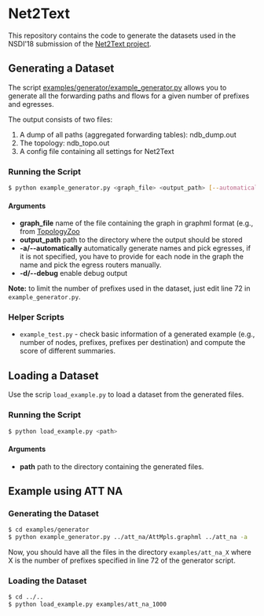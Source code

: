 # Net2Text

This repository contains the code to generate the datasets used in the
NSDI'18 submission of the [Net2Text project](https://net2text.ethz.ch).

## Generating a Dataset

The script [examples/generator/example_generator.py](examples/generator/example_generator.py)
allows you to generate all the forwarding paths and flows for a given
number of prefixes and egresses.

The output consists of two files:

1. A dump of all paths (aggregated forwarding tables): ndb_dump.out
2. The topology: ndb_topo.out
3. A config file containing all settings for Net2Text

### Running the Script

```bash
$ python example_generator.py <graph_file> <output_path> [--automatically] [--debug]
```

#### Arguments

* __graph_file__ name of the file containing the graph in graphml format (e.g., from [TopologyZoo](http://www.topology-zoo.org/dataset.html)
* __output_path__ path to the directory where the output should be stored
* __-a/--automatically__ automatically generate names and pick egresses, if it is not specified, you have to provide
for each node in the graph the name and pick the egress routers manually.
* __-d/--debug__ enable debug output

__Note:__ to limit the number of prefixes used in the dataset, just
edit line 72 in `example_generator.py`.

### Helper Scripts

* `example_test.py` - check basic information of a generated example
(e.g., number of nodes, prefixes, prefixes per destination) and compute
the score of different summaries.

## Loading a Dataset

Use the scrip `load_example.py` to load a dataset from the generated files.

### Running the Script

```bash
$ python load_example.py <path>
```

#### Arguments

* __path__ path to the directory containing the generated files.


## Example using ATT NA

### Generating the Dataset

```bash
$ cd examples/generator
$ python example_generator.py ../att_na/AttMpls.graphml ../att_na -a
```

Now, you should have all the files in the directory `examples/att_na_X`
where X is the number of prefixes specified in line 72 of the generator
script.

### Loading the Dataset

```bash
$ cd ../..
$ python load_example.py examples/att_na_1000
```
